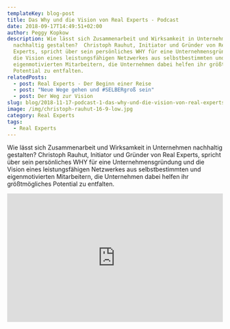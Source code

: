 ```yaml
---
templateKey: blog-post
title: Das Why und die Vision von Real Experts - Podcast
date: 2018-09-17T14:49:51+02:00
author: Peggy Kopkow
description: Wie lässt sich Zusammenarbeit und Wirksamkeit in Unternehmen
  nachhaltig gestalten?  Christoph Rauhut, Initiator und Gründer von Real
  Experts, spricht über sein persönliches WHY für eine Unternehmensgründung und
  die Vision eines leistungsfähigen Netzwerkes aus selbstbestimmten und
  eigenmotivierten Mitarbeitern, die Unternehmen dabei helfen ihr größtmögliches
  Potential zu entfalten.
relatedPosts:
  - post: Real Experts - Der Beginn einer Reise
  - post: "Neue Wege gehen und #SELBERgroß sein"
  - post: Der Weg zur Vision
slug: blog/2018-11-17-podcast-1-das-why-und-die-vision-von-real-experts
image: /img/christoph-rauhut-16-9-low.jpg
category: Real Experts
tags:
  - Real Experts
---
```

Wie lässt sich Zusammenarbeit und Wirksamkeit in Unternehmen nachhaltig gestalten?  Christoph Rauhut, Initiator und Gründer von Real Experts, spricht über sein persönliches WHY für eine Unternehmensgründung und die Vision eines leistungsfähigen Netzwerkes aus selbstbestimmten und eigenmotivierten Mitarbeitern, die Unternehmen dabei helfen ihr größtmögliches Potential zu entfalten.

<iframe width="100%" height="300" scrolling="no" frameborder="no" allow="autoplay" src="https://w.soundcloud.com/player/?url=https%3A//api.soundcloud.com/tracks/495664812&color=%23ff5500&auto_play=false&hide_related=false&show_comments=true&show_user=true&show_reposts=false&show_teaser=true&visual=true"></iframe>
